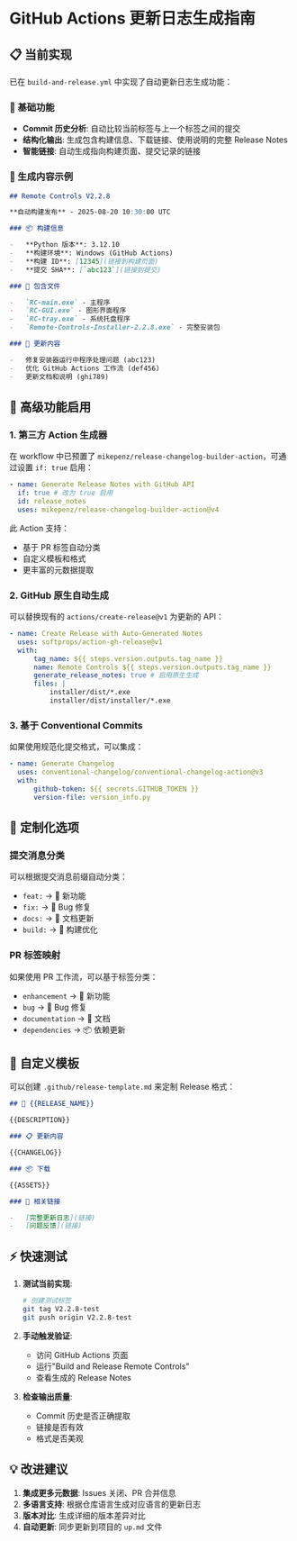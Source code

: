 <!-- @format -->

# GitHub Actions 更新日志生成指南

## 📋 当前实现

已在 `build-and-release.yml` 中实现了自动更新日志生成功能：

### 🔧 基础功能

-   **Commit 历史分析**: 自动比较当前标签与上一个标签之间的提交
-   **结构化输出**: 生成包含构建信息、下载链接、使用说明的完整 Release Notes
-   **智能链接**: 自动生成指向构建页面、提交记录的链接

### 📝 生成内容示例

```markdown
## Remote Controls V2.2.8

**自动构建发布** - 2025-08-20 10:30:00 UTC

### 📦 构建信息

-   **Python 版本**: 3.12.10
-   **构建环境**: Windows (GitHub Actions)
-   **构建 ID**: [12345](链接到构建页面)
-   **提交 SHA**: [`abc123`](链接到提交)

### 🎯 包含文件

-   `RC-main.exe` - 主程序
-   `RC-GUI.exe` - 图形界面程序
-   `RC-tray.exe` - 系统托盘程序
-   `Remote-Controls-Installer-2.2.8.exe` - 完整安装包

### 🔄 更新内容

-   修复安装器运行中程序处理问题 (abc123)
-   优化 GitHub Actions 工作流 (def456)
-   更新文档和说明 (ghi789)
```

## 🚀 高级功能启用

### 1. 第三方 Action 生成器

在 workflow 中已预置了 `mikepenz/release-changelog-builder-action`，可通过设置 `if: true` 启用：

```yaml
- name: Generate Release Notes with GitHub API
  if: true # 改为 true 启用
  id: release_notes
  uses: mikepenz/release-changelog-builder-action@v4
```

此 Action 支持：

-   基于 PR 标签自动分类
-   自定义模板和格式
-   更丰富的元数据提取

### 2. GitHub 原生自动生成

可以替换现有的 `actions/create-release@v1` 为更新的 API：

```yaml
- name: Create Release with Auto-Generated Notes
  uses: softprops/action-gh-release@v1
  with:
      tag_name: ${{ steps.version.outputs.tag_name }}
      name: Remote Controls ${{ steps.version.outputs.tag_name }}
      generate_release_notes: true # 启用原生生成
      files: |
          installer/dist/*.exe
          installer/dist/installer/*.exe
```

### 3. 基于 Conventional Commits

如果使用规范化提交格式，可以集成：

```yaml
- name: Generate Changelog
  uses: conventional-changelog/conventional-changelog-action@v3
  with:
      github-token: ${{ secrets.GITHUB_TOKEN }}
      version-file: version_info.py
```

## 🎯 定制化选项

### 提交消息分类

可以根据提交消息前缀自动分类：

-   `feat:` → 🚀 新功能
-   `fix:` → 🐛 Bug 修复
-   `docs:` → 📖 文档更新
-   `build:` → 🔧 构建优化

### PR 标签映射

如果使用 PR 工作流，可以基于标签分类：

-   `enhancement` → 🚀 新功能
-   `bug` → 🐛 Bug 修复
-   `documentation` → 📖 文档
-   `dependencies` → 📦 依赖更新

## 🔧 自定义模板

可以创建 `.github/release-template.md` 来定制 Release 格式：

```markdown
## 🎉 {{RELEASE_NAME}}

{{DESCRIPTION}}

### 📋 更新内容

{{CHANGELOG}}

### 📦 下载

{{ASSETS}}

### 🔗 相关链接

-   [完整更新日志](链接)
-   [问题反馈](链接)
```

## ⚡ 快速测试

1. **测试当前实现**:

    ```bash
    # 创建测试标签
    git tag V2.2.8-test
    git push origin V2.2.8-test
    ```

2. **手动触发验证**:

    - 访问 GitHub Actions 页面
    - 运行"Build and Release Remote Controls"
    - 查看生成的 Release Notes

3. **检查输出质量**:
    - Commit 历史是否正确提取
    - 链接是否有效
    - 格式是否美观

## 💡 改进建议

1. **集成更多元数据**: Issues 关闭、PR 合并信息
2. **多语言支持**: 根据仓库语言生成对应语言的更新日志
3. **版本对比**: 生成详细的版本差异对比
4. **自动更新**: 同步更新到项目的 `up.md` 文件
